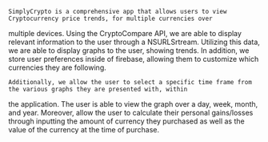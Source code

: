     SimplyCrypto is a comprehensive app that allows users to view Cryptocurrency price trends, for multiple currencies over 
multiple devices. Using the CryptoCompare API, we are able to display relevant information to the user through a NSURLSrtream. 
Utilizing this data, we are able to display graphs to the user, showing trends. In addition, we store user preferences inside 
of firebase, allowing them to customize which currencies they are following.

    Additionally, we allow the user to select a specific time frame from the various graphs they are presented with, within 
the application. The user is able to view the graph over a day, week, month, and year. Moreover, allow the user to calculate 
their personal gains/losses through inputting the amount of currency they purchased as well as the value of the currency at 
the time of purchase. 
